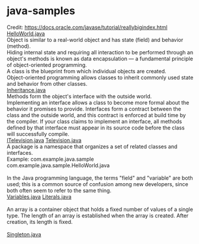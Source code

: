 # java-samples
Credit: https://docs.oracle.com/javase/tutorial/reallybigindex.html<br/>
<a href="https://github.com/aditya-jois/java-samples/blob/master/HelloWorld.java">HelloWorld.java</a><br/>
Object is similar to a real-world object and has state (field) and behavior (method).<br/>
Hiding internal state and requiring all interaction to be performed through an object's methods is known as data encapsulation — a fundamental principle of object-oriented programming.<br/>
A class is the blueprint from which individual objects are created.<br/>
Object-oriented programming allows classes to inherit commonly used state and behavior from other classes.<br/>
<a href="https://github.com/aditya-jois/java-samples/blob/master/Inheritance.java">Inheritance.java</a><br/>
Methods form the object's interface with the outside world.<br/>
Implementing an interface allows a class to become more formal about the behavior it promises to provide. Interfaces form a contract between the class and the outside world, and this contract is enforced at build time by the compiler. If your class claims to implement an interface, all methods defined by that interface must appear in its source code before the class will successfully compile.<br/>
<a href="https://github.com/aditya-jois/java-samples/blob/master/ITelevision.java">ITelevision.java</a>&nbsp;<a href="https://github.com/aditya-jois/java-samples/blob/master/Television.java">Television.java</a><br/>
A package is a namespace that organizes a set of related classes and interfaces.<br/>
Example: com.example.java.sample com.example.java.sample.HelloWorld.java<br/>
<br/>
In the Java programming language, the terms "field" and "variable" are both used; this is a common source of confusion among new developers, since both often seem to refer to the same thing.<br/>
<a href="https://github.com/aditya-jois/java-samples/blob/master/Variables.java">Variables.java</a>&nbsp;<a href="https://github.com/aditya-jois/java-samples/blob/master/Literals.java">Literals.java</a><br/>
<br/>
An array is a container object that holds a fixed number of values of a single type. The length of an array is established when the array is created. After creation, its length is fixed.
<a href="https://github.com/aditya-jois/java-samples/blob/master/ArraysSample.java"></a><br/>
<br/>
<a href="https://github.com/aditya-jois/java-samples/blob/master/Singleton.java">Singleton.java</a><br/>
